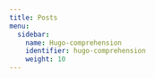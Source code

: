 ```yaml
---
title: Posts
menu:
  sidebar:
    name: Hugo-comprehension
    identifier: hugo-comprehension
    weight: 10
---  
```


